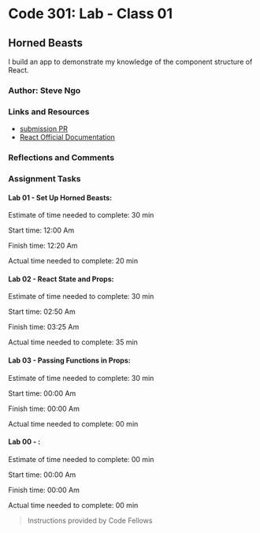 # Code 301: Lab - Class 01

## Horned Beasts

I build an app to demonstrate my knowledge of the component structure of React.

### Author: Steve Ngo

### Links and Resources
* [submission PR](https://github.com/alsosteve/horned-beasts-v2)
* [React Official Documentation](https://reactjs.org/docs/getting-started.html)

### Reflections and Comments
### Assignment Tasks
#### Lab 01 - Set Up Horned Beasts:

Estimate of time needed to complete: 30 min

Start time: 12:00 Am

Finish time: 12:20 Am

Actual time needed to complete: 20 min

#### Lab 02 - React State and Props:

Estimate of time needed to complete: 30 min

Start time: 02:50 Am

Finish time: 03:25 Am

Actual time needed to complete: 35 min

#### Lab 03 - Passing Functions in Props:

Estimate of time needed to complete: 30 min

Start time: 00:00 Am

Finish time: 00:00 Am

Actual time needed to complete: 00 min

#### Lab 00 - :

Estimate of time needed to complete: 00 min

Start time: 00:00 Am

Finish time: 00:00 Am

Actual time needed to complete: 00 min

> Instructions provided by Code Fellows